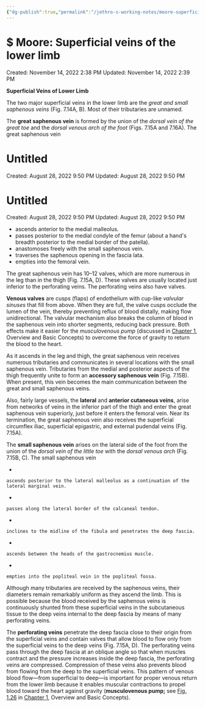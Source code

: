 ```yaml
---
{"dg-publish":true,"permalink":"/jethro-s-working-notes/moore-superficial-veins-of-the-lower-limb/","dgPassFrontmatter":true}
---
```



# $ Moore: Superficial veins of the lower limb

Created: November 14, 2022 2:38 PM
Updated: November 14, 2022 2:39 PM

****Superficial Veins of Lower Limb****

The two major superficial veins in the lower limb are the *great and small saphenous veins* (Fig. 7.14A, B). Most of their tributaries are unnamed.

The **great saphenous vein** is formed by the union of the *dorsal vein of the great toe* and the *dorsal venous arch of the foot* (Figs. 7.15A and 7.16A). The great saphenous vein


<div class="transclusion internal-embed is-loaded"><div class="markdown-embed">





# Untitled

Created: August 28, 2022 9:50 PM
Updated: August 28, 2022 9:50 PM

</div></div>



<div class="transclusion internal-embed is-loaded"><div class="markdown-embed">





# Untitled

Created: August 28, 2022 9:50 PM
Updated: August 28, 2022 9:50 PM

</div></div>


- ascends anterior to the medial malleolus.
- passes posterior to the medial condyle of the femur (about a hand's breadth posterior to the medial border of the patella).
- anastomoses freely with the small saphenous vein.
- traverses the saphenous opening in the fascia lata.
- empties into the femoral vein.

The great saphenous vein has 10–12 valves, which are more numerous in the leg than in the thigh (Fig. 7.15A, D). These valves are usually located just inferior to the perforating veins. The perforating veins also have valves.

**Venous valves** are cusps (flaps) of endothelium with cup-like *valvular sinuses* that fill from above. When they are full, the valve cusps occlude the lumen of the vein, thereby preventing reflux of blood distally, making flow unidirectional. The valvular mechanism also breaks the column of blood in the saphenous vein into shorter segments, reducing back pressure. Both effects make it easier for the *musculovenous pump* (discussed in [Chapter 1](https://meded-lwwhealthlibrary-com.eproxy.lib.hku.hk/content.aspx?legacySectionId=moore8-moore-8-moore-ch001), Overview and Basic Concepts) to overcome the force of gravity to return the blood to the heart.

As it ascends in the leg and thigh, the great saphenous vein receives numerous tributaries and communicates in several locations with the small saphenous vein. Tributaries from the medial and posterior aspects of the thigh frequently unite to form an **accessory saphenous vein** (Fig. 7.15B). When present, this vein becomes the main communication between the great and small saphenous veins.

Also, fairly large vessels, the **lateral** and **anterior cutaneous veins**, arise from networks of veins in the inferior part of the thigh and enter the great saphenous vein superiorly, just before it enters the femoral vein. Near its termination, the great saphenous vein also receives the superficial circumflex iliac, superficial epigastric, and external pudendal veins (Fig. 7.15A).

The **small saphenous vein** arises on the lateral side of the foot from the union of the *dorsal vein of the little toe* with the *dorsal venous arch* (Fig. 7.15B, C). The small saphenous vein

- 
    
    ascends posterior to the lateral malleolus as a continuation of the lateral marginal vein.
    
- 
    
    passes along the lateral border of the calcaneal tendon.
    
- 
    
    inclines to the midline of the fibula and penetrates the deep fascia.
    
- 
    
    ascends between the heads of the gastrocnemius muscle.
    
- 
    
    empties into the popliteal vein in the popliteal fossa.
    

Although many tributaries are received by the saphenous veins, their diameters remain remarkably uniform as they ascend the limb. This is possible because the blood received by the saphenous veins is continuously shunted from these superficial veins in the subcutaneous tissue to the deep veins internal to the deep fascia by means of many perforating veins.

The **perforating veins** penetrate the deep fascia close to their origin from the superficial veins and contain valves that allow blood to flow only from the superficial veins to the deep veins (Fig. 7.15A, D). The perforating veins pass through the deep fascia at an oblique angle so that when muscles contract and the pressure increases inside the deep fascia, the perforating veins are compressed. Compression of these veins also prevents blood from flowing from the deep to the superficial veins. This pattern of venous blood flow—from superficial to deep—is important for proper venous return from the lower limb because it enables muscular contractions to propel blood toward the heart against gravity (**musculovenous pump;** see [Fig. 1.26](https://meded-lwwhealthlibrary-com.eproxy.lib.hku.hk/content.aspx?legacySectionId=moore8-moore-8-moore-ch001-fig026) in [Chapter 1](https://meded-lwwhealthlibrary-com.eproxy.lib.hku.hk/content.aspx?legacySectionId=moore8-moore-8-moore-ch001), Overview and Basic Concepts).